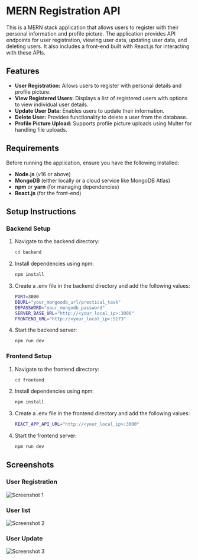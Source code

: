 # MERN Registration API

This is a MERN stack application that allows users to register with their personal information and profile picture. The application provides API endpoints for user registration, viewing user data, updating user data, and deleting users. It also includes a front-end built with React.js for interacting with these APIs.

## Features

- **User Registration:** Allows users to register with personal details and profile picture.
- **View Registered Users:** Displays a list of registered users with options to view individual user details.
- **Update User Data:** Enables users to update their information.
- **Delete User:** Provides functionality to delete a user from the database.
- **Profile Picture Upload:** Supports profile picture uploads using Multer for handling file uploads.

## Requirements

Before running the application, ensure you have the following installed:

- **Node.js** (v16 or above)
- **MongoDB** (either locally or a cloud service like MongoDB Atlas)
- **npm** or **yarn** (for managing dependencies)
- **React.js** (for the front-end)

## Setup Instructions

### Backend Setup

1. Navigate to the backend directory:
   ```bash
   cd backend
2. Install dependencies using npm:
   ```bash
   npm install
3. Create a .env file in the backend directory and add the following values:
   ```bash
   PORT=3000
   DBURL="your_mongoodb_url/prectical_task"
   DBPASSWORD="your_mongodb_password"
   SERVER_BASE_URL="http://<your_local_ip>:3000"
   FRONTEND_URL="http://<your_local_ip>:5173"
4. Start the backend server:
   ```bash
   npm run dev
   
### Frontend Setup
1. Navigate to the frontend directory:
   ```bash
   cd frontend
2. Install dependencies using npm:
   ```bash
   npm install
3. Create a .env file in the frontend directory and add the following values:
   ```bash
   REACT_APP_API_URL="http://<your_local_ip>:3000"
4. Start the frontend server:
   ```bash
   npm run dev
## Screenshots

### User Registration
![Screenshot 1](./Screenshot/create.png)

### User list
![Screenshot 2](./Screenshot/List.png)

### User Update
![Screenshot 3](./Screenshot/editUser.png)


